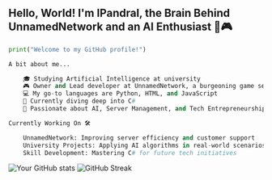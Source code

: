 ## Hello, World! I'm IPandral, the Brain Behind UnnamedNetwork and an AI Enthusiast 🤖🎮

```python
print("Welcome to my GitHub profile!")

A bit about me...

    🎓 Studying Artificial Intelligence at university
    🎮 Owner and Lead developer at UnnamedNetwork, a burgeoning game server hosting business
    💻 My go-to languages are Python, HTML, and JavaScript
    📘 Currently diving deep into C#
    🤖 Passionate about AI, Server Management, and Tech Entrepreneurship

Currently Working On 🛠️

    UnnamedNetwork: Improving server efficiency and customer support
    University Projects: Applying AI algorithms in real-world scenarios
    Skill Development: Mastering C# for future tech initiatives
```
![Your GitHub stats](https://github-readme-stats.vercel.app/api?username=IPandral)
![GitHub Streak](https://github-readme-streak-stats.herokuapp.com/?user=IPandral)
